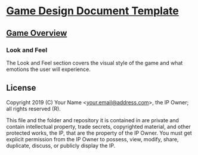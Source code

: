# [Game Design Document Template](../readme.md)

## [Game Overview](./readme.md)

### Look and Feel

The Look and Feel section covers the visual style of the game and what emotions the user will experience.

## License

Copyright 2019 (C) Your Name <<your.email@address.com>>, the IP Owner; all rights reserved (R).

This file and the folder and repository it is contained in are private and contain intellectual property, trade secrets, copyrighted material, and other protected works, the IP, that are the property of the IP Owner. You must get explicit permission from the IP Owner to possess, view, modify, share, duplicate, discuss, or publicly display the IP.
